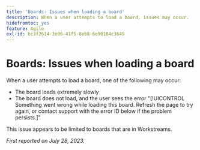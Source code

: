 ```yaml
---
title: 'Boards: Issues when loading a board'
description: When a user attempts to load a board, issues may occur.
hidefromtoc: yes
feature: Agile
exl-id: bc3f2614-3e06-41f5-8eb8-6e90184c3649
---
```

# Boards: Issues when loading a board

When a user attempts to load a board, one of the following may occur:

* The board loads extremely slowly
* The board does not load, and the user sees the error "[!UICONTROL Something went wrong while loading this board. Refresh the page to try again, or contact support with the error ID below if the problem persists.]"

This issue appears to be limited to boards that are in Workstreams. 

_First reported on July 28, 2023._
